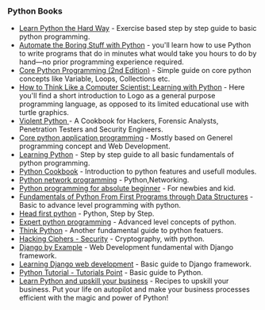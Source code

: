 ### Python Books

* [Learn Python the Hard Way](http://learnpythonthehardway.org/) - Exercise based step by step guide to basic python programming.
* [Automate the Boring Stuff with Python](https://www.amazon.in/Automate-Boring-Python-Albert-Sweigart/dp/1593275994) - you'll learn how to use Python to write programs that do in minutes what would take you hours to do by hand—no prior programming experience required.
* [Core Python Programming (2nd Edition)](http://www.amazon.com/Core-Python-Programming-Wesley-Chun/dp/0132269937) - Simple guide on core python concepts like Variable, Loops, Collections etc.
* [How to Think Like a Computer Scientist: Learning with Python](http://www.lulu.com/shop/allen-downey/how-to-think-like-a-computer-scientist-learning-with-python/paperback/product-3487688.html) - Here you'll find a short introduction to Logo as a general purpose programming language, as opposed to its limited educational use with turtle graphics.
* [Violent Python ](http://shop.oreilly.com/product/9781597499576.do) - A Cookbook for Hackers, Forensic Analysts, Penetration Testers and Security Engineers.
* [Core python application programming](http://www.amazon.com/Python-Applications-Programming-Edition-Series/dp/0132678209) - Mostly based on Generel programming concept and Web Development.
* [Learning Python](http://shop.oreilly.com/product/0636920028154.do) - Step by step guide to all basic fundamentals of python programming.
* [Python Cookbook](http://shop.oreilly.com/product/0636920027072.do) - Introduction to python features and usefull modules.
* [Python network programming](http://www.amazon.in/Python-Network-Programming-Cookbook-Faruque/dp/1849513465) - Python,Networking.
* [Python programming for absolute beginner](http://www.amazon.com/Python-Programming-Absolute-Beginner-Edition/dp/1435455002) - For newbies and kid.
* [Fundamentals of Python From First Programs through Data Structures](http://www.amazon.com/Fundamentals-Python-Programs-Introduction-Programming/dp/1111822700) - Basic to advance level programming with python.
* [Head first python](http://shop.oreilly.com/product/0636920003434.do) - Python, Step by Step.
* [Expert python programming](http://www.amazon.com/Expert-Python-Programming-practices-distributing/dp/184719494X) - Advanced level concepts of python.
* [Think Python](http://shop.oreilly.com/product/0636920025696.do) - Another fundamental guide to python featuers.
* [Hacking Ciphers - Security](http://www.amazon.in/Hacking-Secret-Ciphers-Python-Cryptography/dp/1482614375) - Cryptography, with python.
* [Django by Example](https://www.packtpub.com/web-development/django-example) - Web Development fundamental with Django framework.
* [Learning Django web development](http://shop.oreilly.com/product/9781783984404.do) - Basic guide to Django framework.
* [Python Tutorial - Tutorials Point](https://drive.google.com/file/d/0B-naBPVFnJB-TDFVRjJiZnRyNzg/view?usp=sharing) - Basic guide to Python.
* [Learn Python and upskill your business](https://drive.google.com/file/d/0B0PXG8NrnX0XTjBFZkszUjMtaWc/view?usp=sharing) - Recipes to upskill your business. Put your life on autopilot and make your business processes efficient with the magic and power of Python!
